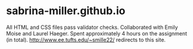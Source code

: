 # sabrina-miller.github.io

All HTML and CSS files pass validator checks. Collaborated with Emily Moise and Laurel Haeger. Spent approximately 4 hours on the assignment (in total). http://www.ee.tufts.edu/~smille22/ redirects to this site.

